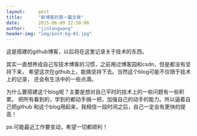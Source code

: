 ```yaml
---
layout:     post
title:      "新博客的第一篇文章"
date:       2015-06-09 22:50:00
author:     "jinlongwang"
header-img: "img/post-bg-01.jpg"
---
```

<p>这是搭建的github博客，以后将在这里记录关于技术的东西。</p>
<p>其实一直想养成自己写技术博客的习惯，之前用过博客园和csdn，但是都没有坚持下来，
  希望这次在github上，能搞坚持下去。当然这个blog可能不仅限于技术上的记录，
  还会有生活中的一些点滴。</p>
<p>为什么要搭建这个blog呢？主要是想对自己平时的技术上的一些问题有一些积累。
  把所有看到的，学到的都动手搞一把，加强自己的动手的能力。所以逼着自己把github
  和这个blog用起来，我相信一段时间之后，自己一定会有更快的提高！</p>
<p>ps:可能最近工作要变动，希望一切都顺利！</p>
